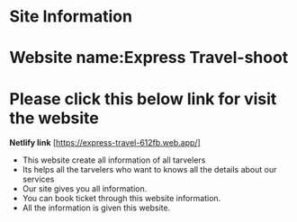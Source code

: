 <!-- Heading -->
# Site Information 


 <!--Website name  -->

  # Website name:Express Travel-shoot
 <!-- Netlify live link -->
 # Please click this below link for visit the website
**Netlify link** [https://express-travel-612fb.web.app/]
 <!-- Benfits of this website -->
 * This website create all information of  all tarvelers
 * Its helps all the tarvelers who want to knows all the details about our services
 * Our site gives you all information.
 * You can book ticket through this website information.
 * All the information is given this website.




















